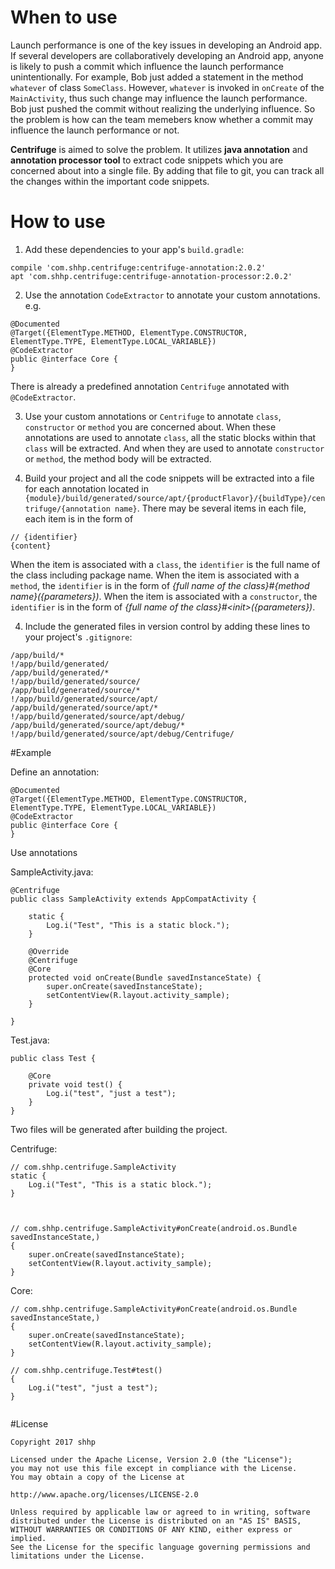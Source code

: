# When to use
Launch performance is one of the key issues in developing an Android app. If several developers are collaboratively developing an Android app, anyone is likely to push a commit which influence the launch performance unintentionally. For example, Bob just added a statement in the method `whatever` of class `SomeClass`. However, `whatever` is invoked in `onCreate` of the `MainActivity`, thus such change may influence the launch performance. Bob just pushed the commit without realizing the underlying influence. So the problem is how can the team memebers know whether a commit may influence the launch performance or not.

**Centrifuge** is aimed to solve the problem. It utilizes **java annotation** and **annotation processor tool** to extract code snippets which you are concerned about into a single file. By adding that file to git, you can track all the changes within the important code snippets.

# How to use
1. Add these dependencies to your app's `build.gradle`:

  ```
  compile 'com.shhp.centrifuge:centrifuge-annotation:2.0.2'
  apt 'com.shhp.centrifuge:centrifuge-annotation-processor:2.0.2'
  ```
  
2. Use the annotation `CodeExtractor` to annotate your custom annotations. e.g.

  ```
  @Documented
  @Target({ElementType.METHOD, ElementType.CONSTRUCTOR, ElementType.TYPE, ElementType.LOCAL_VARIABLE})
  @CodeExtractor
  public @interface Core {
  }
  ```
There is already a predefined annotation `Centrifuge` annotated with `@CodeExtractor`.

3. Use your custom annotations or `Centrifuge` to annotate `class`, `constructor` or `method` you are concerned about. When these annotations are used to annotate `class`, all the static blocks within that `class` will be extracted. And when they are used to annotate `constructor` or `method`, the method body will be extracted.

3. Build your project and all the code snippets will be extracted into a file for each annotation located in `{module}/build/generated/source/apt/{productFlavor}/{buildType}/centrifuge/{annotation name}`. There may be several items in each file, each item is in the form of

  ```
  // {identifier}
  {content}
  ```
  
  When the item is associated with a `class`, the `identifier` is the full name of the class including package name. When the item is associated with a `method`, the `identifier` is in the form of *{full name of the class}#{method name}({parameters})*. When the item is associated with a `constructor`, the `identifier` is in the form of *{full name of the class}#&lt;init&gt;({parameters})*. 
  
4. Include the generated files in version control by adding these lines to your project's `.gitignore`:

  ```
  /app/build/*
!/app/build/generated/
/app/build/generated/*
!/app/build/generated/source/
/app/build/generated/source/*
!/app/build/generated/source/apt/
/app/build/generated/source/apt/*
!/app/build/generated/source/apt/debug/
/app/build/generated/source/apt/debug/*
!/app/build/generated/source/apt/debug/Centrifuge/
  ```
  
#Example

Define an annotation:

```
@Documented
@Target({ElementType.METHOD, ElementType.CONSTRUCTOR, ElementType.TYPE, ElementType.LOCAL_VARIABLE})
@CodeExtractor
public @interface Core {
}
```

Use annotations

SampleActivity.java:

```
@Centrifuge
public class SampleActivity extends AppCompatActivity {

    static {
        Log.i("Test", "This is a static block.");
    }

    @Override
    @Centrifuge
    @Core
    protected void onCreate(Bundle savedInstanceState) {
        super.onCreate(savedInstanceState);
        setContentView(R.layout.activity_sample);
    }

}
```

Test.java:

```
public class Test {

    @Core
    private void test() {
        Log.i("test", "just a test");
    }
}
```

Two files will be generated after building the project.

Centrifuge:

```
// com.shhp.centrifuge.SampleActivity
static {
    Log.i("Test", "This is a static block.");
}



// com.shhp.centrifuge.SampleActivity#onCreate(android.os.Bundle savedInstanceState,)
{
    super.onCreate(savedInstanceState);
    setContentView(R.layout.activity_sample);
}

```

Core:

```
// com.shhp.centrifuge.SampleActivity#onCreate(android.os.Bundle savedInstanceState,)
{
    super.onCreate(savedInstanceState);
    setContentView(R.layout.activity_sample);
}

// com.shhp.centrifuge.Test#test()
{
    Log.i("test", "just a test");
}


```


#License

```
Copyright 2017 shhp

Licensed under the Apache License, Version 2.0 (the "License");
you may not use this file except in compliance with the License.
You may obtain a copy of the License at

http://www.apache.org/licenses/LICENSE-2.0

Unless required by applicable law or agreed to in writing, software
distributed under the License is distributed on an "AS IS" BASIS,
WITHOUT WARRANTIES OR CONDITIONS OF ANY KIND, either express or implied.
See the License for the specific language governing permissions and
limitations under the License.
```
